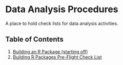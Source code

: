 # Data Analysis Procedures

A place to hold check lists for data analysis activities.

## Table of Contents

1. [Building an R Package (starting off)](lists/Building_Rpackage.md)
2. [Building R Packages Pre-Flight Check List](lists/Rpackage_preflight.md)
